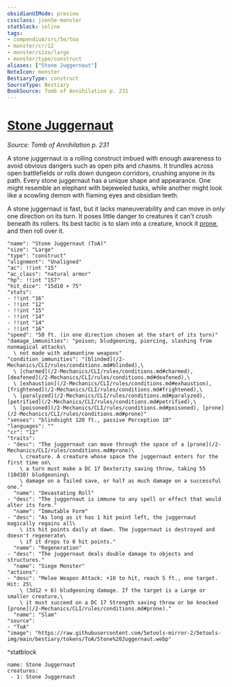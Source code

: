 ```yaml
---
obsidianUIMode: preview
cssclass: json5e-monster
statblock: inline
tags:
- compendium/src/5e/toa
- monster/cr/12
- monster/size/large
- monster/type/construct
aliases: ["Stone Juggernaut"]
NoteIcon: monster
BestiaryType: construct
SourceType: Bestiary
BookSource: Tomb of Annihilation p. 231
---
```

# [Stone Juggernaut](2-Mechanics\CLI\bestiary\construct/stone-juggernaut-toa.md)
*Source: Tomb of Annihilation p. 231*  

A stone juggernaut is a rolling construct imbued with enough awareness to avoid obvious dangers such as open pits and chasms. It trundles across open battlefields or rolls down dungeon corridors, crushing anyone in its path. Every stone juggernaut has a unique shape and appearance. One might resemble an elephant with bejeweled tusks, while another might look like a scowling demon with flaming eyes and obsidian teeth.

A stone juggernaut is fast, but it lacks maneuverability and can move in only one direction on its turn. It poses little danger to creatures it can't crush beneath its rollers. Its best tactic is to slam into a creature, knock it [prone](/2-Mechanics/CLI/rules/conditions.md#prone), and then roll over it.

```statblock
"name": "Stone Juggernaut (ToA)"
"size": "Large"
"type": "construct"
"alignment": "Unaligned"
"ac": !!int "15"
"ac_class": "natural armor"
"hp": !!int "157"
"hit_dice": "15d10 + 75"
"stats":
- !!int "16"
- !!int "12"
- !!int "15"
- !!int "14"
- !!int "14"
- !!int "16"
"speed": "50 ft. (in one direction chosen at the start of its turn)"
"damage_immunities": "poison; bludgeoning, piercing, slashing from nonmagical attacks\
  \ not made with adamantine weapons"
"condition_immunities": "[blinded](/2-Mechanics/CLI/rules/conditions.md#blinded),\
  \ [charmed](/2-Mechanics/CLI/rules/conditions.md#charmed), [deafened](/2-Mechanics/CLI/rules/conditions.md#deafened),\
  \ [exhaustion](/2-Mechanics/CLI/rules/conditions.md#exhaustion), [frightened](/2-Mechanics/CLI/rules/conditions.md#frightened),\
  \ [paralyzed](/2-Mechanics/CLI/rules/conditions.md#paralyzed), [petrified](/2-Mechanics/CLI/rules/conditions.md#petrified),\
  \ [poisoned](/2-Mechanics/CLI/rules/conditions.md#poisoned), [prone](/2-Mechanics/CLI/rules/conditions.md#prone)"
"senses": "blindsight 120 ft., passive Perception 10"
"languages": ""
"cr": "12"
"traits":
- "desc": "The juggernaut can move through the space of a [prone](/2-Mechanics/CLI/rules/conditions.md#prone)\
    \ creature. A creature whose space the juggernaut enters for the first time on\
    \ a turn must make a DC 17 Dexterity saving throw, taking 55 (10d10) bludgeoning\
    \ damage on a failed save, or half as much damage on a successful one."
  "name": "Devastating Roll"
- "desc": "The juggernaut is immune to any spell or effect that would alter its form."
  "name": "Immutable Form"
- "desc": "As long as it has 1 hit point left, the juggernaut magically regains all\
    \ its hit points daily at dawn. The juggernaut is destroyed and doesn't regenerate\
    \ if it drops to 0 hit points."
  "name": "Regeneration"
- "desc": "The juggernaut deals double damage to objects and structures."
  "name": "Siege Monster"
"actions":
- "desc": "Melee Weapon Attack: +10 to hit, reach 5 ft., one target. Hit: 25\
    \ (3d12 + 6) bludgeoning damage. If the target is a Large or smaller creature,\
    \ it must succeed on a DC 17 Strength saving throw or be knocked [prone](/2-Mechanics/CLI/rules/conditions.md#prone)."
  "name": "Slam"
"source":
- "ToA"
"image": "https://raw.githubusercontent.com/5etools-mirror-2/5etools-img/main/bestiary/tokens/ToA/Stone%20Juggernaut.webp"
```
^statblock

```encounter-table
name: Stone Juggernaut
creatures:
 - 1: Stone Juggernaut
```